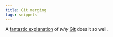 ```yaml
---
title: Git merging
tags: snippets
---
```


A [fantastic explanation](http://marc.info/?l=git&m=119214202926356&w=2) of _why_ [Git](http://www.wincent.com/wiki/Git) does it so well.
